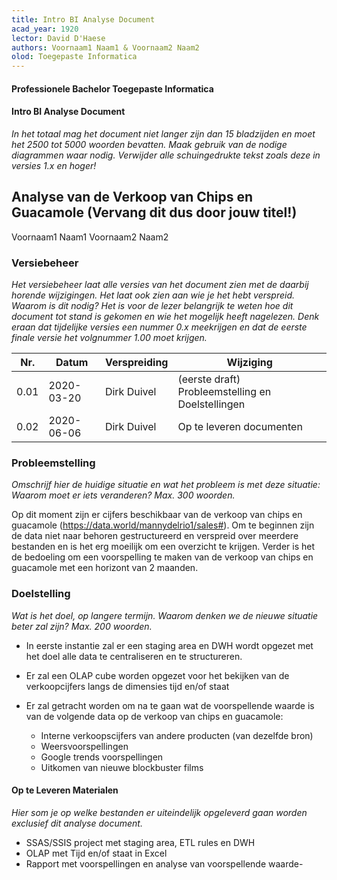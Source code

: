 ```yaml
---
title: Intro BI Analyse Document
acad_year: 1920
lector: David D'Haese
authors: Voornaam1 Naam1 & Voornaam2 Naam2
olod: Toegepaste Informatica
---
```


#### Professionele Bachelor Toegepaste Informatica

#### Intro BI Analyse Document

*In het totaal mag het document niet langer zijn dan 15 bladzijden en moet het 2500 tot 5000 woorden bevatten. Maak gebruik van de nodige diagrammen waar nodig. Verwijder alle schuingedrukte tekst zoals deze in versies 1.x en hoger!*

## Analyse van de Verkoop van Chips en Guacamole (Vervang dit dus door jouw titel!)

Voornaam1 Naam1
Voornaam2 Naam2

### Versiebeheer

*Het versiebeheer laat alle versies van het document zien met de daarbij horende wijzigingen. Het laat ook zien aan wie je het hebt verspreid. Waarom is dit nodig? Het is voor de lezer belangrijk te weten hoe dit document tot stand is gekomen en wie het mogelijk heeft nagelezen. Denk eraan dat tijdelijke versies een nummer 0.x meekrijgen en dat de eerste finale versie het volgnummer 1.00 moet krijgen.*

| Nr.  | Datum      | Verspreiding | Wijziging                                         |
|------|------------|--------------|---------------------------------------------------|
| 0.01 | 2020-03-20 | Dirk Duivel  | (eerste draft) Probleemstelling en Doelstellingen |
| 0.02 | 2020-06-06 | Dirk Duivel  | Op te leveren documenten                          |

### Probleemstelling

*Omschrijf hier de huidige situatie en wat het probleem is met deze situatie: Waarom moet er iets veranderen? Max. 300 woorden.*

Op dit moment zijn er cijfers beschikbaar van de verkoop van chips en guacamole (https://data.world/mannydelrio1/sales#). Om te beginnen zijn de data niet naar behoren gestructureerd en verspreid over meerdere bestanden en is het erg moeilijk om een overzicht te krijgen. Verder is het de bedoeling om een voorspelling te maken van de verkoop van chips en guacamole met een horizont van 2 maanden.

### Doelstelling

*Wat is het doel, op langere termijn. Waarom denken we de nieuwe situatie beter zal zijn? Max. 200 woorden.*

- In eerste instantie zal er een staging area en DWH wordt opgezet met het doel alle data te centraliseren en te structureren.
- Er zal een OLAP cube worden opgezet voor het bekijken van de verkoopcijfers langs de dimensies tijd en/of staat
- Er zal getracht worden om na te gaan wat de voorspellende waarde is van de volgende data op de verkoop van chips en guacamole:

  - Interne verkoopscijfers van andere producten (van dezelfde bron)
  - Weersvoorspellingen
  - Google trends voorspellingen
  - Uitkomen van nieuwe blockbuster films

#### Op te Leveren Materialen

*Hier som je op welke bestanden er uiteindelijk opgeleverd gaan worden exclusief dit analyse document.*

- SSAS/SSIS project met staging area, ETL rules en DWH
- OLAP met Tijd en/of staat in Excel
- Rapport met voorspellingen en analyse van voorspellende waarde- 
